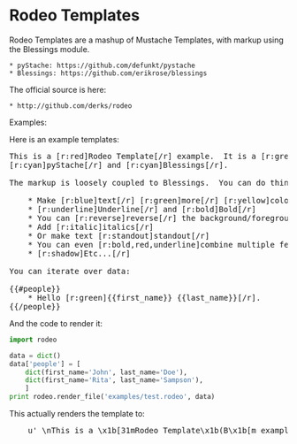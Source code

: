 Rodeo Templates
===============

Rodeo Templates are a mashup of Mustache Templates, with markup using the 
Blessings module.

    * pyStache: https://github.com/defunkt/pystache
    * Blessings: https://github.com/erikrose/blessings

The official source is here:

    * http://github.com/derks/rodeo
    
Examples:

Here is an example templates:

<pre>
This is a [r:red]Rodeo Template[/r] example.  It is a [r:green]mashup[/r] of
[r:cyan]pyStache[/r] and [r:cyan]Blessings[/r].

The markup is loosely coupled to Blessings.  You can do things like:

    * Make [r:blue]text[/r] [r:green]more[/r] [r:yellow]colorful[/r]
    * [r:underline]Underline[/r] and [r:bold]Bold[/r]
    * You can [r:reverse]reverse[/r] the background/foreground
    * Add [r:italic]italics[/r]
    * Or make text [r:standout]standout[/r]
    * You can even [r:bold,red,underline]combine multiple features[/r]
    * [r:shadow]Etc...[/r]

You can iterate over data:

{{#people}}
    * Hello [r:green]{{first_name}} {{last_name}}[/r].
{{/people}}
</pre>


And the code to render it:

```python
import rodeo

data = dict()
data['people'] = [
    dict(first_name='John', last_name='Doe'),
    dict(first_name='Rita', last_name='Sampson'),
    ]
print rodeo.render_file('examples/test.rodeo', data)
```

This actually renders the template to:

<pre>
    u' \nThis is a \x1b[31mRodeo Template\x1b(B\x1b[m example.  It is a \x1b[32mmashup\x1b(B\x1b[m of \n\x1b[36mpyStache\x1b(B\x1b[m and \x1b[36mBlessings\x1b(B\x1b[m. \n \nThe markup is loosely coupled to Blessings.  You can do things like: \n \n    * Make \x1b[34mtext\x1b(B\x1b[m \x1b[32mmore\x1b(B\x1b[m \x1b[33mcolorful\x1b(B\x1b[m \n    * \x1b[4mUnderline\x1b(B\x1b[m and \x1b[1mBold\x1b(B\x1b[m \n    * You can \x1b[7mreverse\x1b(B\x1b[m the background/foreground \n    * Add italics\x1b(B\x1b[m \n    * Or make text \x1b[7mstandout\x1b(B\x1b[m \n    * You can even \x1b[4m\x1b[31m\x1b[1mcombine multiple features\x1b(B\x1b[m\x1b(B\x1b[m\x1b(B\x1b[m \n    * Etc...\x1b(B\x1b[m \n \nYou can iterate over data: \n \n    * Hello \x1b[32mJohn Doe\x1b(B\x1b[m. \n    * Hello \x1b[32mRita Sampson\x1b(B\x1b[m. \n'
</pre>